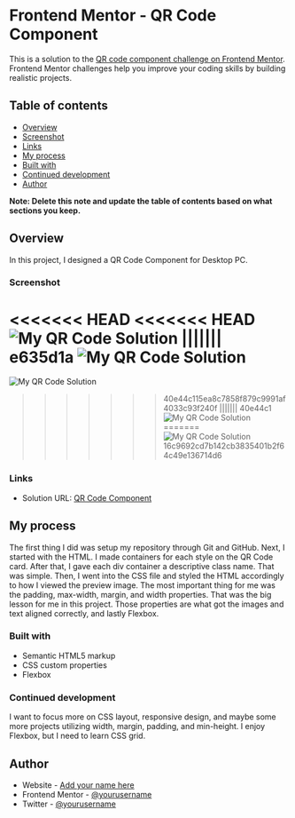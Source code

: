 # Frontend Mentor - QR Code Component

This is a solution to the [QR code component challenge on Frontend Mentor](https://www.frontendmentor.io/challenges/qr-code-component-iux_sIO_H). Frontend Mentor challenges help you improve your coding skills by building realistic projects. 

## Table of contents

- [Overview](#overview)
- [Screenshot](#screenshot)
- [Links](#links)
- [My process](#my-process)
- [Built with](#built-with)
- [Continued development](#continued-development)
- [Author](#author)


**Note: Delete this note and update the table of contents based on what sections you keep.**

## Overview

In this project, I designed a QR Code Component for Desktop PC. 

### Screenshot

<<<<<<< HEAD
<<<<<<< HEAD
![My QR Code Solution](./QR_code_project/my-solution.jpg)
||||||| e635d1a
![My QR Code Solution](/my-solution.jpg)
=======
![My QR Code Solution](./my-solution.jpg)
>>>>>>> 40e44c115ea8c7858f879c9991af4033c93f240f
||||||| 40e44c1
![My QR Code Solution](./my-solution.jpg)
=======
![My QR Code Solution](./QR_code_project/my-solution.jpg)
>>>>>>> 16c9692cd7b142cb3835401b2f64c49e136714d6

### Links

- Solution URL: [QR Code Component](https://dakuwon.github.io/QR-Code-Project/)

## My process

The first thing I did was setup my repository through Git and GitHub. Next, I started with the HTML. I made containers for each style on the QR Code card. After that, I gave each div container a descriptive class name. That was simple. Then, I went into the CSS file and styled the HTML accordingly to how I viewed the preview image. The most important thing for me was the padding, max-width, margin, and width properties. That was the big lesson for me in this project. Those properties are what got the images and text aligned correctly, and lastly Flexbox.

### Built with

- Semantic HTML5 markup
- CSS custom properties
- Flexbox

### Continued development

I want to focus more on CSS layout, responsive design, and maybe some more projects utilizing width, margin, padding, and min-height. I enjoy Flexbox, but I need to learn CSS grid. 


## Author

- Website - [Add your name here](https://matthewmccane.blogspot.com)
- Frontend Mentor - [@yourusername](https://www.frontendmentor.io/profile/DakuwoN)
- Twitter - [@yourusername](https://www.twitter.com/mccane_matthew)



